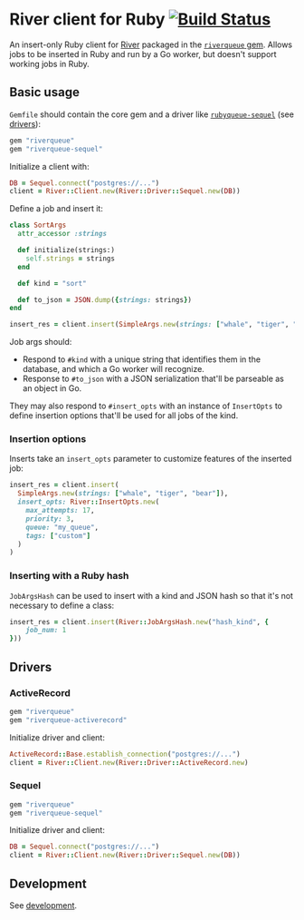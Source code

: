 # River client for Ruby [![Build Status](https://github.com/riverqueue/riverqueue-ruby/workflows/CI/badge.svg)](https://github.com/riverqueue/riverqueue-ruby/actions)

An insert-only Ruby client for [River](https://github.com/riverqueue/river) packaged in the [`riverqueue` gem](https://rubygems.org/gems/riverqueue). Allows jobs to be inserted in Ruby and run by a Go worker, but doesn't support working jobs in Ruby.

## Basic usage

`Gemfile` should contain the core gem and a driver like [`rubyqueue-sequel`](https://github.com/riverqueue/riverqueue-ruby/drivers/riverqueue-sequel) (see [drivers](#drivers)):

``` ruby
gem "riverqueue"
gem "riverqueue-sequel"
```

Initialize a client with:

```ruby
DB = Sequel.connect("postgres://...")
client = River::Client.new(River::Driver::Sequel.new(DB))
```

Define a job and insert it:

```ruby
class SortArgs
  attr_accessor :strings

  def initialize(strings:)
    self.strings = strings
  end

  def kind = "sort"

  def to_json = JSON.dump({strings: strings})
end

insert_res = client.insert(SimpleArgs.new(strings: ["whale", "tiger", "bear"]))
```

Job args should:

* Respond to `#kind` with a unique string that identifies them in the database, and which a Go worker will recognize.
* Response to `#to_json` with a JSON serialization that'll be parseable as an object in Go.

They may also respond to `#insert_opts` with an instance of `InsertOpts` to define insertion options that'll be used for all jobs of the kind.

### Insertion options

Inserts take an `insert_opts` parameter to customize features of the inserted job:

```ruby
insert_res = client.insert(
  SimpleArgs.new(strings: ["whale", "tiger", "bear"]),
  insert_opts: River::InsertOpts.new(
    max_attempts: 17,
    priority: 3,
    queue: "my_queue",
    tags: ["custom"]
  )
)
```

### Inserting with a Ruby hash

`JobArgsHash` can be used to insert with a kind and JSON hash so that it's not necessary to define a class:

```ruby
insert_res = client.insert(River::JobArgsHash.new("hash_kind", {
    job_num: 1
}))
```

## Drivers

### ActiveRecord

``` ruby
gem "riverqueue"
gem "riverqueue-activerecord"
```

Initialize driver and client:

```ruby
ActiveRecord::Base.establish_connection("postgres://...")
client = River::Client.new(River::Driver::ActiveRecord.new)
```

### Sequel

``` ruby
gem "riverqueue"
gem "riverqueue-sequel"
```

Initialize driver and client:

```ruby
DB = Sequel.connect("postgres://...")
client = River::Client.new(River::Driver::Sequel.new(DB))
```

## Development

See [development](./development.md).
